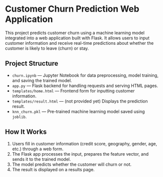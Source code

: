 # Customer Churn Prediction Web Application

This project predicts customer churn using a machine learning model integrated into a web application built with Flask. It allows users to input customer information and receive real-time predictions about whether the customer is likely to leave (churn) or stay.

## Project Structure

- `churn.ipynb` — Jupyter Notebook for data preprocessing, model training, and saving the trained model.
- `app.py` — Flask backend for handling requests and serving HTML pages.
- `templates/home.html` — Frontend form for inputting customer information.
- `templates/result.html` — (not provided yet) Displays the prediction result.
- `knn_churn.pkl` — Pre-trained machine learning model saved using `joblib`.

## How It Works

1. Users fill in customer information (credit score, geography, gender, age, etc.) through a web form.
2. The Flask app processes the input, prepares the feature vector, and sends it to the trained model.
3. The model predicts whether the customer will churn or not.
4. The result is displayed on a results page.

